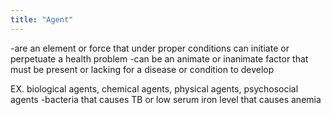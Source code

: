 ```yaml
---
title: "Agent"
---
```

-are an element or force that under proper conditions can initiate or perpetuate a health problem
-can be an animate or inanimate factor that must be present or lacking for a disease or condition to develop 

EX. biological agents, chemical agents, physical agents, psychosocial agents
-bacteria that causes TB or low serum iron level that causes anemia

